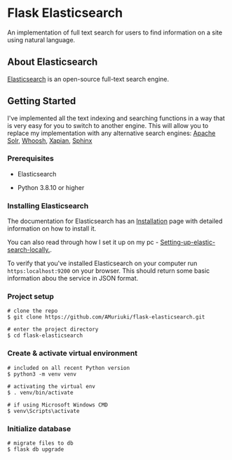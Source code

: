 # Flask Elasticsearch

An implementation of full text search for users to find information on a site using natural language.

## About Elasticsearch

[Elasticsearch](https://www.elastic.co/guide/en/elasticsearch/reference/current/install-elasticsearch.html) is an open-source full-text search engine.

## Getting Started

I've implemented all the text indexing and searching functions in a way that is very easy for you to switch to another engine. This will allow you to replace my implementation with any alternative search engines: [Apache Solr](http://lucene.apache.org/solr/), [Whoosh](http://whoosh.readthedocs.io/), [Xapian](https://xapian.org/), [Sphinx](http://sphinxsearch.com/)

### Prerequisites
- Elasticsearch

- Python 3.8.10 or higher

### Installing Elasticsearch
The documentation for Elasticsearch has an [Installation](https://www.elastic.co/guide/en/elasticsearch/reference/current/install-elasticsearch.html) page with detailed information on how to install it.

You can also read through how I set it up on my pc - [Setting-up-elastic-search-locally.](https://github.com/AMuriuki/flask-elasticsearch/wiki/Setting-up-elastic-search-locally). 

To verify that you've installed Elasticsearch on your computer run `https:localhost:9200` on your browser. This should return some basic information abou the service in JSON format.

### Project setup

```
# clone the repo
$ git clone https://github.com/AMuriuki/flask-elasticsearch.git

# enter the project directory
$ cd flask-elasticsearch
```

### Create & activate virtual environment

```
# included on all recent Python version
$ python3 -m venv venv

# activating the virtual env
$ . venv/bin/activate

# if using Microsoft Windows CMD
$ venv\Scripts\activate
```

### Initialize database

```
# migrate files to db
$ flask db upgrade
```
